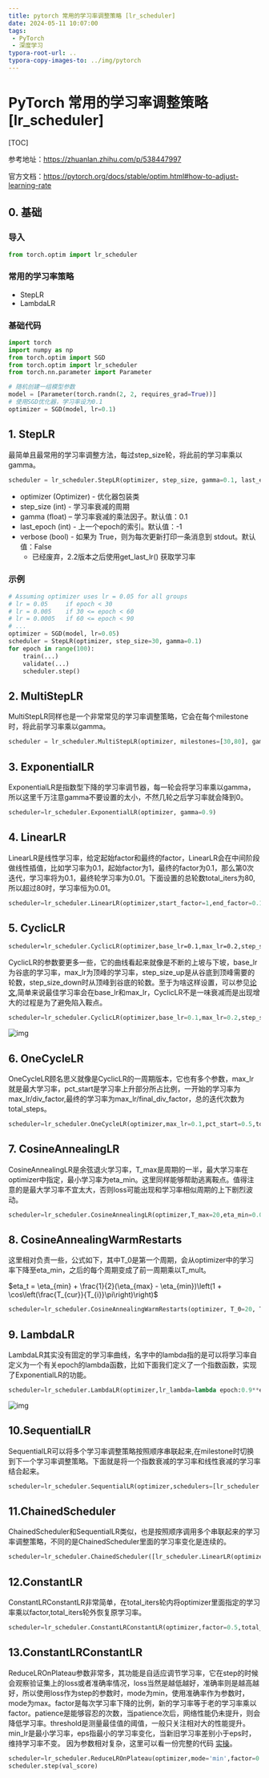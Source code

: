 ```yaml
---
title: pytorch 常用的学习率调整策略 [lr_scheduler]
date: 2024-05-11 10:07:00
tags:
 - PyTorch
 - 深度学习
typora-root-url: ..
typora-copy-images-to: ../img/pytorch
---
```




# PyTorch 常用的学习率调整策略 [lr_scheduler]



[TOC]

参考地址：https://zhuanlan.zhihu.com/p/538447997

官方文档：https://pytorch.org/docs/stable/optim.html#how-to-adjust-learning-rate



## 0. 基础

### 导入

```python
from torch.optim import lr_scheduler
```

### 常用的学习率策略

+ StepLR
+ LambdaLR
  

### 基础代码

```python
import torch
import numpy as np
from torch.optim import SGD
from torch.optim import lr_scheduler
from torch.nn.parameter import Parameter

# 随机创建一组模型参数
model = [Parameter(torch.randn(2, 2, requires_grad=True))]
# 使用SGD优化器，学习率设为0.1
optimizer = SGD(model, lr=0.1)
```

<!--more-->



## 1. StepLR



最简单且最常用的学习率调整方法，每过step_size轮，将此前的学习率乘以gamma。

```python
scheduler = lr_scheduler.StepLR(optimizer, step_size, gamma=0.1, last_epoch=-1, verbose='deprecated')
```

+ optimizer (Optimizer) - 优化器包装类
+ step_size (int) - 学习率衰减的周期
+ gamma (float) – 学习率衰减的乘法因子。默认值：0.1
+ last_epoch (int) - 上一个epoch的索引。默认值：-1
+ verbose (bool) - 如果为 True，则为每次更新打印一条消息到 stdout。默认值：False
  + 已经废弃，2.2版本之后使用get_last_lr() 获取学习率



### 示例

```python
# Assuming optimizer uses lr = 0.05 for all groups
# lr = 0.05     if epoch < 30
# lr = 0.005    if 30 <= epoch < 60
# lr = 0.0005   if 60 <= epoch < 90
# ...
optimizer = SGD(model, lr=0.05)
scheduler = StepLR(optimizer, step_size=30, gamma=0.1)
for epoch in range(100):
    train(...)
    validate(...)
    scheduler.step()
```



## 2. MultiStepLR

MultiStepLR同样也是一个非常常见的学习率调整策略，它会在每个milestone时，将此前学习率乘以gamma。

```python
scheduler = lr_scheduler.MultiStepLR(optimizer, milestones=[30,80], gamma=0.99)
```



## 3. ExponentialLR

ExponentialLR是指数型下降的学习率调节器，每一轮会将学习率乘以gamma，所以这里千万注意gamma不要设置的太小，不然几轮之后学习率就会降到0。

```python
scheduler=lr_scheduler.ExponentialLR(optimizer, gamma=0.9)
```



## 4. LinearLR

LinearLR是线性学习率，给定起始factor和最终的factor，LinearLR会在中间阶段做线性插值，比如学习率为0.1，起始factor为1，最终的factor为0.1，那么第0次迭代，学习率将为0.1，最终轮学习率为0.01。下面设置的总轮数total_iters为80,所以超过80时，学习率恒为0.01。

```python
scheduler=lr_scheduler.LinearLR(optimizer,start_factor=1,end_factor=0.1,total_iters=80)
```



## 5. CyclicLR

```text
scheduler=lr_scheduler.CyclicLR(optimizer,base_lr=0.1,max_lr=0.2,step_size_up=30,step_size_down=10
```

CyclicLR的参数要更多一些，它的曲线看起来就像是不断的上坡与下坡，base_lr为谷底的学习率，max_lr为顶峰的学习率，step_size_up是从谷底到顶峰需要的轮数，step_size_down时从顶峰到谷底的轮数。至于为啥这样设置，可以参见[论文](https://link.zhihu.com/?target=https%3A//arxiv.org/pdf/1506.01186.pdf),简单来说最佳学习率会在base_lr和max_lr，CyclicLR不是一味衰减而是出现增大的过程是为了避免陷入鞍点。

```python
scheduler=lr_scheduler.CyclicLR(optimizer,base_lr=0.1,max_lr=0.2,step_size_up=30,step_size_down=10)
```

![img](/img/pytorch/v2-66190f7dde49c5af7de382351a0f083f_1440w.webp)

## 6. OneCycleLR

OneCycleLR顾名思义就像是CyclicLR的一周期版本，它也有多个参数，max_lr就是最大学习率，pct_start是学习率上升部分所占比例，一开始的学习率为max_lr/div_factor,最终的学习率为max_lr/final_div_factor，总的迭代次数为total_steps。

```python
scheduler=lr_scheduler.OneCycleLR(optimizer,max_lr=0.1,pct_start=0.5,total_steps=120,div_factor=10,final_div_factor=10)
```



## 7. CosineAnnealingLR

CosineAnnealingLR是余弦退火学习率，T_max是周期的一半，最大学习率在optimizer中指定，最小学习率为eta_min。这里同样能够帮助逃离鞍点。值得注意的是最大学习率不宜太大，否则loss可能出现和学习率相似周期的上下剧烈波动。

```python
scheduler=lr_scheduler.CosineAnnealingLR(optimizer,T_max=20,eta_min=0.05)
```



## 8. CosineAnnealingWarmRestarts

这里相对负责一些，公式如下，其中T_0是第一个周期，会从optimizer中的学习率下降至eta_min，之后的每个周期变成了前一周期乘以T_mult。

$eta_t = \eta_{min} + \frac{1}{2}(\eta_{max} - \eta_{min})\left(1 + \cos\left(\frac{T_{cur}}{T_{i}}\pi\right)\right)$

```python
scheduler=lr_scheduler.CosineAnnealingWarmRestarts(optimizer, T_0=20, T_mult=2, eta_min=0.01)
```



## 9. LambdaLR

LambdaLR其实没有固定的学习率曲线，名字中的lambda指的是可以将学习率自定义为一个有关epoch的lambda函数，比如下面我们定义了一个指数函数，实现了ExponentialLR的功能。

```python
scheduler=lr_scheduler.LambdaLR(optimizer,lr_lambda=lambda epoch:0.9**epoch)
```

![img](/img/pytorch/v2-456e15503cdc3635c865d9866a138441_1440w.webp)

## 10.SequentialLR

SequentialLR可以将多个学习率调整策略按照顺序串联起来,在milestone时切换到下一个学习率调整策略。下面就是将一个指数衰减的学习率和线性衰减的学习率结合起来。

```python
scheduler=lr_scheduler.SequentialLR(optimizer,schedulers=[lr_scheduler.ExponentialLR(optimizer, gamma=0.9),lr_scheduler.LinearLR(optimizer,start_factor=1,end_factor=0.1,total_iters=80)],milestones=[50])
```



## 11.ChainedScheduler

ChainedScheduler和SequentialLR类似，也是按照顺序调用多个串联起来的学习率调整策略，不同的是ChainedScheduler里面的学习率变化是连续的。

```python
scheduler=lr_scheduler.ChainedScheduler([lr_scheduler.LinearLR(optimizer,start_factor=1,end_factor=0.5,total_iters=10),lr_scheduler.ExponentialLR(optimizer, gamma=0.95)])
```



## 12.ConstantLR

ConstantLRConstantLR非常简单，在total_iters轮内将optimizer里面指定的学习率乘以factor,total_iters轮外恢复原学习率。

```python
scheduler=lr_scheduler.ConstantLRConstantLR(optimizer,factor=0.5,total_iters=80)
```



## 13.ConstantLRConstantLR

ReduceLROnPlateau参数非常多，其功能是自适应调节学习率，它在step的时候会观察验证集上的loss或者准确率情况，loss当然是越低越好，准确率则是越高越好，所以使用loss作为step的参数时，mode为min，使用准确率作为参数时，mode为max。factor是每次学习率下降的比例，新的学习率等于老的学习率乘以factor。patience是能够容忍的次数，当patience次后，网络性能仍未提升，则会降低学习率。threshold是测量最佳值的阈值，一般只关注相对大的性能提升。min_lr是最小学习率，eps指最小的学习率变化，当新旧学习率差别小于eps时，维持学习率不变。 因为参数相对复杂，这里可以看一份完整的代码 [实操](https://link.zhihu.com/?target=https%3A//github.com/milesial/Pytorch-UNet/blob/master/train.py%23L69)。

```python
scheduler=lr_scheduler.ReduceLROnPlateau(optimizer,mode='min',factor=0.5,patience=5,threshold=1e-4,threshold_mode='abs',cooldown=0,min_lr=0.001,eps=1e-8)
scheduler.step(val_score)
```